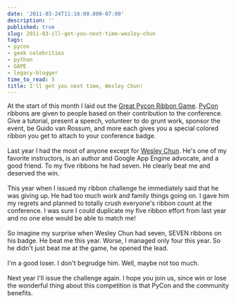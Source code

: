 ```yaml
---
date: '2011-03-24T11:18:00.000-07:00'
description: ''
published: true
slug: 2011-03-ill-get-you-next-time-wesley-chun
tags:
- pycon
- geek celebrities
- python
- GAPE
- legacy-blogger
time_to_read: 5
title: I'll get you next time, Wesley Chun!
---
```


At the start of this month I laid out the <a href="http://pydanny.blogspot.com/2011/03/great-pycon-ribbon-game.html">Great Pycon Ribbon Game</a>. <a href="http://us.pycon.org/">PyCon</a> ribbons are given to people based on their contribution to the conference. Give a tutorial, present a speech, volunteer to do grunt work, sponsor the event, be Guido van Rossum, and more each gives you a special colored ribbon you get to attach to your conference badge.<br /><br />Last year I had the most of anyone except for&nbsp;<a href="http://us.pycon.org/2011/speaker/profile/151/">Wesley Chun</a>. He's one of my favorite instructors, is an author and Google App Engine advocate, and a good friend. To my five ribbons he had seven. He clearly beat me and deserved the win.<br /><br />This year when I issued my ribbon challenge he immediately said that he was giving up. He had too much work and family things going on. I gave him my regrets and planned to totally crush everyone's ribbon count at the conference. I was sure I could duplicate my five ribbon effort from last year and no one else would be able to match me!<br /><br />So imagine my surprise when Wesley Chun had seven, SEVEN ribbons on his badge.&nbsp;He beat me this year. Worse, I managed only four this year. So he didn't just beat me at the game, he opened the lead.<br /><br />I'm a good loser. I don't begrudge him. Well, maybe not too much.<br /><br />Next year I'll issue the challenge again. I hope you join us, since win or lose the wonderful thing about this competition is that PyCon and the community benefits.